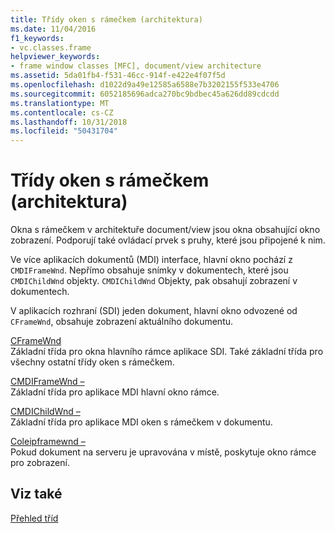 ```yaml
---
title: Třídy oken s rámečkem (architektura)
ms.date: 11/04/2016
f1_keywords:
- vc.classes.frame
helpviewer_keywords:
- frame window classes [MFC], document/view architecture
ms.assetid: 5da01fb4-f531-46cc-914f-e422e4f07f5d
ms.openlocfilehash: d1022d9a49e12585a6588e7b3202155f533e4706
ms.sourcegitcommit: 6052185696adca270bc9bdbec45a626dd89cdcdd
ms.translationtype: MT
ms.contentlocale: cs-CZ
ms.lasthandoff: 10/31/2018
ms.locfileid: "50431704"
---
```

# <a name="frame-window-classes-architecture"></a>Třídy oken s rámečkem (architektura)

Okna s rámečkem v architektuře document/view jsou okna obsahující okno zobrazení. Podporují také ovládací prvek s pruhy, které jsou připojené k nim.

Ve více aplikacích dokumentů (MDI) interface, hlavní okno pochází z `CMDIFrameWnd`. Nepřímo obsahuje snímky v dokumentech, které jsou `CMDIChildWnd` objekty. `CMDIChildWnd` Objekty, pak obsahují zobrazení v dokumentech.

V aplikacích rozhraní (SDI) jeden dokument, hlavní okno odvozené od `CFrameWnd`, obsahuje zobrazení aktuálního dokumentu.

[CFrameWnd](../mfc/reference/cframewnd-class.md)<br/>
Základní třída pro okna hlavního rámce aplikace SDI. Také základní třída pro všechny ostatní třídy oken s rámečkem.

[CMDIFrameWnd –](../mfc/reference/cmdiframewnd-class.md)<br/>
Základní třída pro aplikace MDI hlavní okno rámce.

[CMDIChildWnd –](../mfc/reference/cmdichildwnd-class.md)<br/>
Základní třída pro aplikace MDI oken s rámečkem v dokumentu.

[Coleipframewnd –](../mfc/reference/coleipframewnd-class.md)<br/>
Pokud dokument na serveru je upravována v místě, poskytuje okno rámce pro zobrazení.

## <a name="see-also"></a>Viz také

[Přehled tříd](../mfc/class-library-overview.md)

